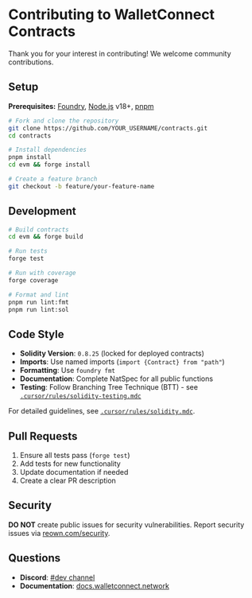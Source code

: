 # Contributing to WalletConnect Contracts

Thank you for your interest in contributing! We welcome community contributions.

## Setup

**Prerequisites:** [Foundry](https://book.getfoundry.sh/getting-started/installation), [Node.js](https://nodejs.org/)
v18+, [pnpm](https://pnpm.io/installation)

```bash
# Fork and clone the repository
git clone https://github.com/YOUR_USERNAME/contracts.git
cd contracts

# Install dependencies
pnpm install
cd evm && forge install

# Create a feature branch
git checkout -b feature/your-feature-name
```

## Development

```bash
# Build contracts
cd evm && forge build

# Run tests
forge test

# Run with coverage
forge coverage

# Format and lint
pnpm run lint:fmt
pnpm run lint:sol
```

## Code Style

- **Solidity Version**: `0.8.25` (locked for deployed contracts)
- **Imports**: Use named imports (`import {Contract} from "path"`)
- **Formatting**: Use `foundry fmt`
- **Documentation**: Complete NatSpec for all public functions
- **Testing**: Follow Branching Tree Technique (BTT) - see
  [`.cursor/rules/solidity-testing.mdc`](.cursor/rules/solidity-testing.mdc)

For detailed guidelines, see [`.cursor/rules/solidity.mdc`](.cursor/rules/solidity.mdc).

## Pull Requests

1. Ensure all tests pass (`forge test`)
2. Add tests for new functionality
3. Update documentation if needed
4. Create a clear PR description

## Security

**DO NOT** create public issues for security vulnerabilities. Report security issues via
[reown.com/security](https://reown.com/security).

## Questions

- **Discord**: [#dev channel](https://discord.gg/walletconnect)
- **Documentation**: [docs.walletconnect.network](https://docs.walletconnect.network)
